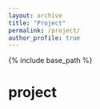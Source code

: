 ```yaml
---
layout: archive
title: "Project"
permalink: /project/
author_profile: true
---
```


{% include base_path %}

project
======

